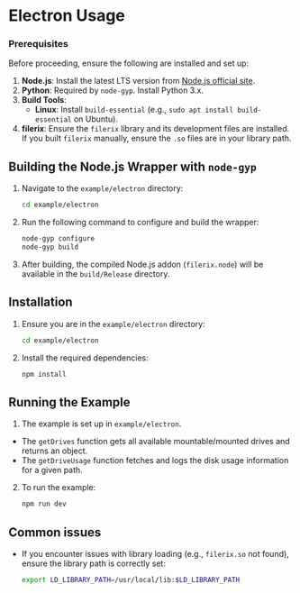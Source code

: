 # **Electron Usage**

### **Prerequisites**

Before proceeding, ensure the following are installed and set up:

1. **Node.js**: Install the latest LTS version from [Node.js official site](https://nodejs.org/).
2. **Python**: Required by `node-gyp`. Install Python 3.x.
3. **Build Tools**:
   - **Linux**: Install `build-essential` (e.g., `sudo apt install build-essential` on Ubuntu).
4. **filerix**: Ensure the `filerix` library and its development files are installed. If you built `filerix` manually, ensure the `.so` files are in your library path.

## **Building the Node.js Wrapper with `node-gyp`**

1. Navigate to the `example/electron` directory:
   ```bash
   cd example/electron
   ```

2. Run the following command to configure and build the wrapper:
   ```bash
   node-gyp configure
   node-gyp build
   ```

3. After building, the compiled Node.js addon (`filerix.node`) will be available in the `build/Release` directory.

## **Installation**

1. Ensure you are in the `example/electron` directory:
   ```bash
   cd example/electron
   ```

2. Install the required dependencies:
   ```bash
   npm install
   ```

## **Running the Example**

1. The example is set up in `example/electron`.
  - The `getDrives` function gets all available mountable/mounted drives and returns an object.
  - The `getDriveUsage` function fetches and logs the disk usage information for a given path.

2. To run the example:
   ```bash
   npm run dev
   ```

## **Common issues**

- If you encounter issues with library loading (e.g., `filerix.so` not found), ensure the library path is correctly set:
  ```bash
  export LD_LIBRARY_PATH=/usr/local/lib:$LD_LIBRARY_PATH
  ```